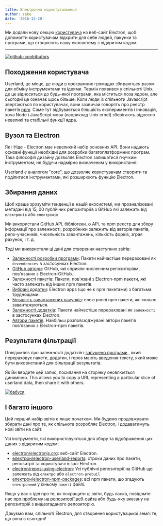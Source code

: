 ```yaml
---
title: Електронна користувальниця
author: zeke
date: '2016-12-20'
---
```


Ми додали нову секцію [користувача](https://electronjs.org/userland) на веб-сайт Electron, щоб допомогти користувачам відкрити для себе людей, пакунки та програми, що створюють нашу екосистему з відкритим кодом.

---

[![github-contributors](https://cloud.githubusercontent.com/assets/2289/21205352/a873f86c-c210-11e6-9a92-1ef37dfc986b.png)](https://electronjs.org/userland)

## Походження користувача

Userland, це місце, де люди в програмних громадах збираються разом для обміну інструментами та ідеями. Термін появився у спільноті Unix, де це відноситься до будь-якої програми, яка міститься поза ядром, але сьогодні це означає щось більше. Коли люди із спільноти Javascript звертаються по користувачах, вони зазвичай говорять про реєстр пакетів [npm](http://npm.im). Саме тут відбувається більшість експериментів і інновацій, хоча Node і JavaScript мова (наприклад Unix ernel) зберігають відносно невеликі та стабільні функції ядра.

## Вузол та Electron

Як і Ніде - Electron має невеликий набір основних API. Вони надають основні функції необхідні для розробки багатоплатформних програм. Така філософія дизайну дозволяє Electron залишатися гнучким інструментом, не будучи надмірно визначеним у використанні.

Userland є аналогом "core", що дозволяє користувачам створити та поділитися інструментами, які розширюють функцію Electron.

## Збирання даних

Щоб краще зрозуміти тенденції в нашій екосистемі, ми проаналізовані метадані від 15, 00 публічних репозиторіїв з GitHub які залежать від `електронів` або `електронів`

Ми використали [GitHub API](https://developer.github.com/v3/), [бібліотеки. o API](https://libraries.io/api), та npm реєстр для збору інформації про залежності, розробники залежить від авторів пакетів, репо-учасників, чисельність завантажень, кількість форків, зграя рахунок, і т. д.

Тоді ми використали ці дані для створення наступних звітів:

- [Залежності розробки програми](https://electronjs.org/userland/dev_dependencies): Пакети найчастіше перераховані як `devendencies` в застосунках Electron.
- [GitHub автори](https://electronjs.org/userland/github_contributors): GitHub, які сприяли численним репозиторіям, пов'язаних з Electron-GitHub.
- [Залежності пакетів](https://electronjs.org/userland/package_dependencies): Пакети, пов'язані з Electron-npm пакети, які часто залежать від інших npm пакетів.
- [Вибрані додатки](https://electronjs.org/userland/starred_apps): Electron apps (що не є npm пакетами) з багатьма труднощами.
- [Більшість завантажених пакунків](https://electronjs.org/userland/most_downloaded_packages): електронні npm пакети, які сильно завантажуються.
- [Залежності додатків](https://electronjs.org/userland/dependencies): Пакети найчастіше перераховані як `залежності` в застосунках Electron.
- [Автори пакетів](https://electronjs.org/userland/package_authors): Найбільш розповсюджувані автори пакетів пов'язаних з Electron-npm пакетів.

## Результати фільтрації

Повідомляє про залежності додатків [](https://electronjs.org/userland/dependencies) і [запущено програми](https://electronjs.org/userland/starred_apps) , який перераховує пакети, додатки, і repos мають введення тексту, який може бути використаний для фільтрації результатів.

Як Ви вводите цей запис, посилання на сторінку оновлюється динамічно. This allows you to copy a URL representing a particular slice of userland data, then share it with others.

[![бабуся](https://cloud.githubusercontent.com/assets/2289/21328807/7bfa75e4-c5ea-11e6-8212-0e7988b367fd.png) ](https://electronjs.org/userland/dev_dependencies?q=babel%20preset)

## І багато іншого

Цей перший набір звітів є лише початком. Ми будемо продовжувати збирати дані про те, як спільнота розробляє Electron, і додаватимуть нові звіти на сайт.

Усі інструменти, які використовуються для збору та відображення цих даних з відкритим кодом:

- [electron/electronjs.org](https://github.com/electron/electron.atom): веб-сайт Electron.
- [електрон/electron-userland-reports](https://github.com/electron/electron-userland-reports): строки даних про пакети, репозитрії та користувачі в залі Electron.
- [electron/repos-using-electron](https://github.com/electron/repos-using-electron): Усі публічні репозиторії на GitHub що залежать від `електро` або `electron-prebuil`
- [електрон/electron-npm-packages](https://github.com/zeke/electron-npm-packages): всі npm пакети, що згадують `електронний` у їхньому `пакеті` файлі.

Якщо у вас є ідеї про те, як покращити ці звіти, будь ласка, повідомте нас [про проблему на репозиторії веб-сайта](https://github.com/electron/electronjs.org/issues/new) або будь-яку вказану на репозиторій з вищезгаданого репозиторію.

Дякуємо вам, спільноті Electron, для створення користувацької землі те, що вона є сьогодні!

